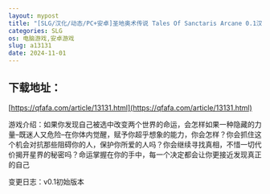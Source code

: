 ```yaml
---
layout: mypost
title: "[SLG/汉化/动态/PC+安卓]圣地奥术传说 Tales Of Sanctaris Arcane 0.1汉化版[3.42G/移动/百度]"
categories: SLG
os: 电脑游戏,安卓游戏
slug: a13131
date: 2024-11-01
---
```


## 下载地址：

[https://qfafa.com/article/13131.html](https://qfafa.com/article/13131.html)

游戏介绍：如果你发现自己被选中改变两个世界的命运，会怎样如果一种隐藏的力量–既迷人又危险–在你体内觉醒，赋予你超乎想象的能力，你会怎样？你会抓住这个机会对抗那些阻碍你的人，保护你所爱的人吗？你会继续寻找真相，不惜一切代价揭开星界的秘密吗？命运掌握在你的手中，每一个决定都会让你更接近发现真正的自己

变更日志：v0.1初始版本